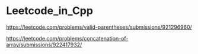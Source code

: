 # Leetcode_in_Cpp

https://leetcode.com/problems/valid-parentheses/submissions/921296960/

https://leetcode.com/problems/concatenation-of-array/submissions/922417932/